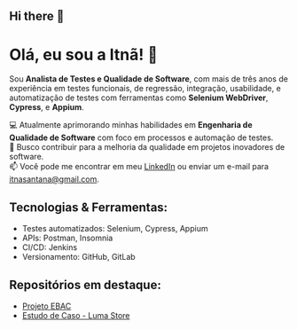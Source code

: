 ## Hi there 👋

# Olá, eu sou a Itnã! 👋

Sou **Analista de Testes e Qualidade de Software**, com mais de três anos de experiência em testes funcionais, de regressão, integração, usabilidade, e automatização de testes com ferramentas como **Selenium WebDriver**, **Cypress**, e **Appium**.

💻 Atualmente aprimorando minhas habilidades em **Engenharia de Qualidade de Software** com foco em processos e automação de testes.  
🚀 Busco contribuir para a melhoria da qualidade em projetos inovadores de software.  
📫 Você pode me encontrar em meu [LinkedIn](https://www.linkedin.com/in/itna/) ou enviar um e-mail para [itnasantana@gmail.com](mailto:itnasantana@gmail.com.com).

## Tecnologias & Ferramentas:
- Testes automatizados: Selenium, Cypress, Appium
- APIs: Postman, Insomnia
- CI/CD: Jenkins
- Versionamento: GitHub, GitLab

## Repositórios em destaque:
- [Projeto EBAC](https://github.com/itnanunes/TCC-EBAC-ITNA)
- [Estudo de Caso - Luma Store](https://github.com/itnanunes/qa-coodesh-itna)

